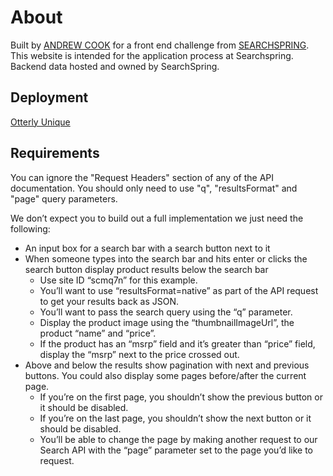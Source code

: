 
# About

Built by [ANDREW COOK](https://drewford.dev) for a front end challenge from [SEARCHSPRING](https://searchspring.com). This website is intended for the application process at Searchspring. Backend data hosted and owned by SearchSpring.

## Deployment

[Otterly Unique](https://shop-otterly.netlify.app)

## Requirements

You can ignore the "Request Headers" section of any of the API documentation. You should only need to use "q", "resultsFormat" and "page" query parameters.

We don’t expect you to build out a full implementation we just need the following:

- An input box for a search bar with a search button next to it
- When someone types into the search bar and hits enter or clicks the search button display product results below the search bar
    - Use site ID “scmq7n” for this example.
    - You’ll want to use “resultsFormat=native” as part of the API request to get your results back as JSON.
    - You’ll want to pass the search query using the “q” parameter.
    - Display the product image using the “thumbnailImageUrl”, the product “name” and “price”.
    - If the product has an “msrp” field and it’s greater than “price” field, display the “msrp” next to the price crossed out.
- Above and below the results show pagination with next and previous buttons. You could also display some pages before/after the current page.
    - If you’re on the first page, you shouldn’t show the previous button or it should be disabled.
    - If you’re on the last page, you shouldn’t show the next button or it should be disabled.
    - You’ll be able to change the page by making another request to our Search API with the “page” parameter set to the page you’d like to request.